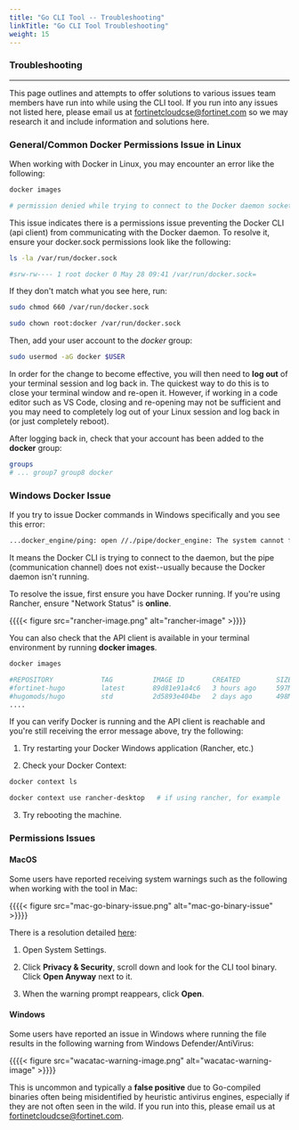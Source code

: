 ```yaml
---
title: "Go CLI Tool -- Troubleshooting"
linkTitle: "Go CLI Tool Troubleshooting"
weight: 15
---
```


### Troubleshooting
---

This page outlines and attempts to offer solutions to various issues team members have run into while using the CLI tool. If you run into any issues not listed here, please email us at fortinetcloudcse@fortinet.com so we may research it and include information and solutions here. 

### General/Common Docker Permissions Issue in Linux

When working with Docker in Linux, you may encounter an error like the following:

```bash
docker images

# permission denied while trying to connect to the Docker daemon socket at unix:///var/run/docker.sock
```

This issue indicates there is a permissions issue preventing the Docker CLI (api client) from communicating with the Docker daemon. To resolve it, ensure your docker.sock permissions look like the following:

```bash
ls -la /var/run/docker.sock

#srw-rw---- 1 root docker 0 May 28 09:41 /var/run/docker.sock=
```
If they don't match what you see here, run:

```bash
sudo chmod 660 /var/run/docker.sock

sudo chown root:docker /var/run/docker.sock
```

Then, add your user account to the *docker* group:

```bash
sudo usermod -aG docker $USER
```

In order for the change to become effective, you will then need to **log out** of your terminal session and log back in. The quickest way to do this is to close your terminal window and re-open it. However, if working in a code editor such as VS Code, closing and re-opening may not be sufficient and you may need to completely log out of your Linux session and log back in (or just completely reboot).

After logging back in, check that your account has been added to the **docker** group:

```bash
groups
# ... group7 group8 docker
```

### Windows Docker Issue

If you try to issue Docker commands in Windows specifically and you see this error:

```bash
...docker_engine/ping: open //./pipe/docker_engine: The system cannot find the file specified.
```

It means the Docker CLI is trying to connect to the daemon, but the pipe (communication channel) does not exist--usually because the Docker daemon isn't running. 

To resolve the issue, first ensure you have Docker running. If you're using Rancher, ensure "Network Status" is **online**.


{{{{< figure src="rancher-image.png" alt="rancher-image" >}}}}


You can also check that the API client is available in your terminal environment by running **docker images**. 

```bash
docker images

#REPOSITORY            TAG          IMAGE ID       CREATED         SIZE
#fortinet-hugo         latest       89d81e91a4c6   3 hours ago     597MB
#hugomods/hugo         std          2d5893e404be   2 days ago      498MB
....
```

If you can verify Docker is running and the API client is reachable and you're still receiving the error message above, try the following:

1. Try restarting your Docker Windows application (Rancher, etc.)

2. Check your Docker Context:

```bash
docker context ls

docker context use rancher-desktop   # if using rancher, for example
```

3. Try rebooting the machine.

### Permissions Issues

#### MacOS

Some users have reported receiving system warnings such as the following when working with the tool in Mac:

{{{{< figure src="mac-go-binary-issue.png" alt="mac-go-binary-issue" >}}}}

There is a resolution detailed [here](https://support.apple.com/en-in/102445#:~:text=If%20you%20want%20to%20open,anyway%2C%20you%20can%20click%20Open.):

1. Open System Settings.

2. Click **Privacy & Security**, scroll down and look for the CLI tool binary. Click **Open Anyway** next to it.

3. When the warning prompt reappears, click **Open**.

#### Windows

Some users have reported an issue in Windows where running the file results in the following warning from Windows Defender/AntiVirus:

{{{{< figure src="wacatac-warning-image.png" alt="wacatac-warning-image" >}}}}

This is uncommon and typically a **false positive** due to Go-compiled binaries often being misidentified by heuristic antivirus engines, especially if they are not often seen in the wild. If you run into this, please email us at fortinetcloudcse@fortinet.com.


